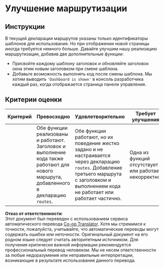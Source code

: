 <!--
CO_OP_TRANSLATOR_METADATA:
{
  "original_hash": "8223e429218befa731dd5bfd22299520",
  "translation_date": "2025-08-26T00:37:31+00:00",
  "source_file": "7-bank-project/1-template-route/assignment.md",
  "language_code": "ru"
}
-->
# Улучшение маршрутизации

## Инструкции

В текущей декларации маршрутов указаны только идентификаторы шаблонов для использования. Но при отображении новой страницы иногда требуется немного больше. Давайте улучшим нашу реализацию маршрутизации, добавив две дополнительные функции:

- Присвойте каждому шаблону заголовок и обновляйте заголовок окна этим новым заголовком при смене шаблона.
- Добавьте возможность выполнять код после смены шаблона. Мы хотим выводить `'Dashboard is shown'` в консоль разработчика каждый раз, когда отображается страница панели управления.

## Критерии оценки

| Критерий | Превосходно                                                                                                                        | Удовлетворительно                                                                                                                                                                        | Требует улучшения                                      |
| -------- | ----------------------------------------------------------------------------------------------------------------------------------- | ---------------------------------------------------------------------------------------------------------------------------------------------------------------------------------------- | ------------------------------------------------------ |
|          | Обе функции реализованы и работают. Заголовок и выполнение кода также работают для нового маршрута, добавленного в декларацию `routes`. | Обе функции работают, но их поведение жестко задано и не настраивается через декларацию `routes`. Добавление третьего маршрута с заголовком и выполнением кода не работает или работает частично. | Одна из функций отсутствует или работает некорректно. |

**Отказ от ответственности**:  
Этот документ был переведен с использованием сервиса автоматического перевода [Co-op Translator](https://github.com/Azure/co-op-translator). Хотя мы стремимся к точности, пожалуйста, учитывайте, что автоматические переводы могут содержать ошибки или неточности. Оригинальный документ на его родном языке следует считать авторитетным источником. Для получения критически важной информации рекомендуется профессиональный перевод человеком. Мы не несем ответственности за любые недоразумения или неправильные интерпретации, возникающие в результате использования данного перевода.